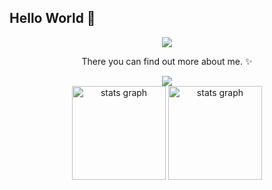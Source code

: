 ## Hello World 👋

<div align="center">
    <img src="https://skillicons.dev/icons?i=python,java" />
</div>

<div align="center">
    <p>There you can find out more about me. ✨</p>
</div>

<div align="center"> 
    <img src="https://img.shields.io/badge/Telegram-blue?style=for-the-badge" />
</div>

<div align="center">
    <img src="https://github-readme-stats.vercel.app/api?username=TheSpace-hub&theme=calm_pink&show_icons=true&rank_icon=github" height="150" alt="stats graph"  />
    <img src="https://github-readme-stats.vercel.app/api/top-langs/?username=TheSpace-hub&layout=compact&theme=calm_pink" height="150" alt="stats graph"  />
</div>
